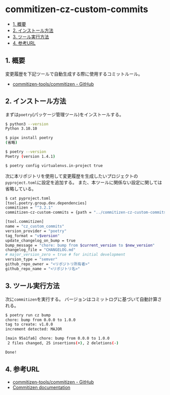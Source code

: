 # commitizen-cz-custom-commits <!-- omit in toc -->

- [1. 概要](#1-概要)
- [2. インストール方法](#2-インストール方法)
- [3. ツール実行方法](#3-ツール実行方法)
- [4. 参考URL](#4-参考url)

## 1. 概要

変更履歴を下記ツールで自動生成する際に使用するコミットルール。

- [commitizen-tools/commitizen - GitHub](https://github.com/commitizen-tools/commitizen)

## 2. インストール方法

まずは`poetry`(パッケージ管理ツール)をインストールする。

```bash
$ python3 --version
Python 3.10.10

$ pipx install poetry
(省略)

$ poetry --version
Poetry (version 1.4.1)

$ poetry config virtualenvs.in-project true
```

次に本リポジトリを使用して変更履歴を生成したいプロジェクトの`pyproject.toml`に設定を追加する。
また、本ツールに関係ない設定に関しては省略している。

```bash
$ cat pyproject.toml
[tool.poetry.group.dev.dependencies]
commitizen = "^3.2.1"
commitizen-cz-custom-commits = {path = "../commitizen-cz-custom-commits", develop = true}

[tool.commitizen]
name = "cz_custom_commits"
version_provider = "poetry"
tag_format = "v$version"
update_changelog_on_bump = true
bump_message = "chore: bump from $current_version to $new_version"
changelog_file = "CHANGELOG.md"
# major_version_zero = true # for initial development
version_type = "semver"
github_repo_owner = "<リポジトリ所有者>"
github_repo_name = "<リポジトリ名>"
```

## 3. ツール実行方法

次に`commitizen`を実行する。
バージョンはコミットログに基づいて自動計算される。

```bash
$ poetry run cz bump
chore: bump from 0.0.0 to 1.0.0
tag to create: v1.0.0
increment detected: MAJOR

[main 95a1fa6] chore: bump from 0.0.0 to 1.0.0
 2 files changed, 25 insertions(+), 2 deletions(-)

Done!
```

## 4. 参考URL

- [commitizen-tools/commitizen - GitHub](https://github.com/commitizen-tools/commitizen)
- [Commitizen documentation](https://commitizen-tools.github.io/commitizen/)
